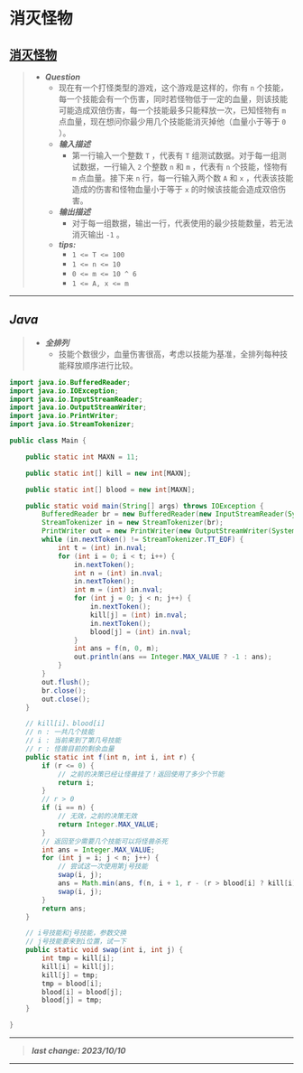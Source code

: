 # 消灭怪物

## [消灭怪物](https://www.nowcoder.com/practice/d88ef50f8dab4850be8cd4b95514bbbd)

> - ***Question***
>   - 现在有一个打怪类型的游戏，这个游戏是这样的，你有 `n` 个技能，每一个技能会有一个伤害，同时若怪物低于一定的血量，则该技能可能造成双倍伤害，每一个技能最多只能释放一次，已知怪物有 `m` 点血量，现在想问你最少用几个技能能消灭掉他（血量小于等于 `0` ）。
>   - ***输入描述***
>     - 第一行输入一个整数 `T` ，代表有 `T` 组测试数据。对于每一组测试数据，一行输入 `2` 个整数 `n` 和 `m` ，代表有 `n` 个技能，怪物有 `m` 点血量。接下来 `n` 行，每一行输入两个数 `A` 和 `x` ，代表该技能造成的伤害和怪物血量小于等于 `x` 的时候该技能会造成双倍伤害。
>   - ***输出描述***
>     - 对于每一组数据，输出一行，代表使用的最少技能数量，若无法消灭输出 `-1` 。
>   - ***tips:***
>     - `1 <= T <= 100`
>     - `1 <= n <= 10`
>     - `0 <= m <= 10 ^ 6`
>     - `1 <= A, x <= m`

---

## *Java*

> - ***全排列***
>   - 技能个数很少，血量伤害很高，考虑以技能为基准，全排列每种技能释放顺序进行比较。

```java
import java.io.BufferedReader;
import java.io.IOException;
import java.io.InputStreamReader;
import java.io.OutputStreamWriter;
import java.io.PrintWriter;
import java.io.StreamTokenizer;

public class Main {

    public static int MAXN = 11;

    public static int[] kill = new int[MAXN];

    public static int[] blood = new int[MAXN];

    public static void main(String[] args) throws IOException {
        BufferedReader br = new BufferedReader(new InputStreamReader(System.in));
        StreamTokenizer in = new StreamTokenizer(br);
        PrintWriter out = new PrintWriter(new OutputStreamWriter(System.out));
        while (in.nextToken() != StreamTokenizer.TT_EOF) {
            int t = (int) in.nval;
            for (int i = 0; i < t; i++) {
                in.nextToken();
                int n = (int) in.nval;
                in.nextToken();
                int m = (int) in.nval;
                for (int j = 0; j < n; j++) {
                    in.nextToken();
                    kill[j] = (int) in.nval;
                    in.nextToken();
                    blood[j] = (int) in.nval;
                }
                int ans = f(n, 0, m);
                out.println(ans == Integer.MAX_VALUE ? -1 : ans);
            }
        }
        out.flush();
        br.close();
        out.close();
    }

    // kill[i]、blood[i]
    // n : 一共几个技能
    // i : 当前来到了第几号技能
    // r : 怪兽目前的剩余血量
    public static int f(int n, int i, int r) {
        if (r <= 0) {
            // 之前的决策已经让怪兽挂了！返回使用了多少个节能
            return i;
        }
        // r > 0
        if (i == n) {
            // 无效，之前的决策无效
            return Integer.MAX_VALUE;
        }
        // 返回至少需要几个技能可以将怪兽杀死
        int ans = Integer.MAX_VALUE;
        for (int j = i; j < n; j++) {
            // 尝试这一次使用第j号技能
            swap(i, j);
            ans = Math.min(ans, f(n, i + 1, r - (r > blood[i] ? kill[i] : kill[i] * 2)));
            swap(i, j);
        }
        return ans;
    }

    // i号技能和j号技能，参数交换
    // j号技能要来到i位置，试一下
    public static void swap(int i, int j) {
        int tmp = kill[i];
        kill[i] = kill[j];
        kill[j] = tmp;
        tmp = blood[i];
        blood[i] = blood[j];
        blood[j] = tmp;
    }

}
```

---

> ***last change: 2023/10/10***

---
